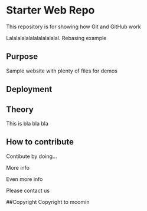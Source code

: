 # Starter Web Repo

This repository is for showing how Git and GitHub work

Lalalalalalalalalalalalal. Rebasing example

## Purpose

Sample website with plenty of files for demos

## Deployment


## Theory
This is bla bla bla

## How to contribute
Contibute by doing...

More info

Even more info

Please contact us

##Copyright
Copyright to moomin